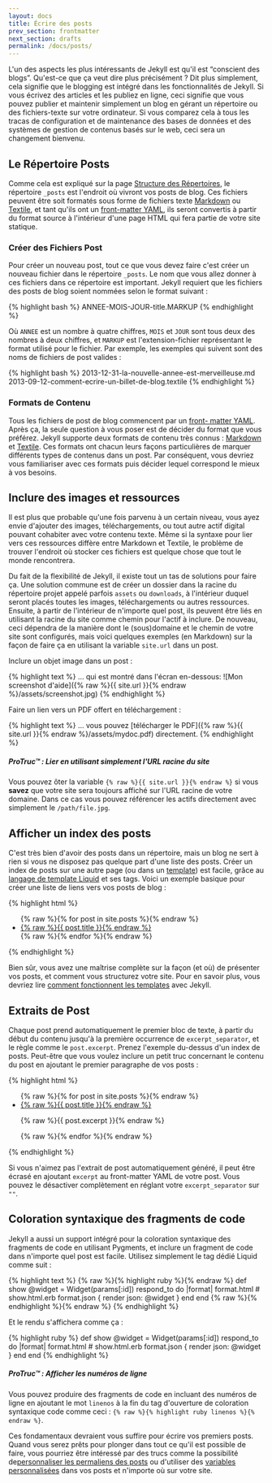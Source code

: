 ```yaml
---
layout: docs
title: Écrire des posts
prev_section: frontmatter
next_section: drafts
permalink: /docs/posts/
---
```


L'un des aspects les plus intéressants de Jekyll est qu'il est “conscient des blogs”. Qu'est-ce que ça veut dire plus précisément ? Dit plus simplement, cela signifie que le blogging est intégré dans les fonctionnalités de Jekyll. Si vous écrivez des articles et les publiez en ligne, ceci signifie que vous pouvez publier et maintenir simplement un blog en gérant un répertoire ou des fichiers-texte sur votre ordinateur. Si vous comparez cela à tous les tracas de configuration et de maintenance des bases de données et des systèmes de gestion de contenus basés sur le web, ceci sera un changement bienvenu.

## Le Répertoire Posts

Comme cela est expliqué sur la page [Structure des Répertoires](../structure/), le répertoire `_posts` est l'endroit où vivront vos posts de blog. Ces fichiers peuvent être soit formatés sous forme de fichiers texte [Markdown](http://daringfireball.net/projects/markdown/) ou [Textile](http://textile.sitemonks.com/), et tant qu'ils ont un [front-matter YAML](../frontmatter/), ils seront convertis à partir du format source à l'intérieur d'une page HTML qui fera partie de votre site statique.

### Créer des Fichiers Post

Pour créer un nouveau post, tout ce que vous devez faire c'est créer un nouveau fichier dans le répertoire `_posts`. Le nom que vous allez donner à ces fichiers dans ce répertoire est important. Jekyll requiert que les fichiers des posts de blog soient nommées selon le format suivant : 

{% highlight bash %}
ANNEE-MOIS-JOUR-title.MARKUP
{% endhighlight %}

Où `ANNEE` est un nombre à quatre chiffres, `MOIS` et `JOUR` sont tous deux des nombres à deux chiffres, et `MARKUP` est l'extension-fichier représentant le format utilisé pour le fichier. Par exemple, les exemples qui suivent sont des noms de fichiers de post valides : 

{% highlight bash %}
2013-12-31-la-nouvelle-annee-est-merveilleuse.md
2013-09-12-comment-ecrire-un-billet-de-blog.textile
{% endhighlight %}

### Formats de Contenu

Tous les fichiers de post de blog commencent par un [front- matter YAML](../frontmatter/). Après ça, la seule question à vous poser est de décider du format que vous préférez. Jekyll supporte deux formats de contenu très connus : [Markdown](http://daringfireball.net/projects/markdown/) et [Textile](http://textile.sitemonks.com/). Ces formats ont chacun leurs  façons particulières de marquer différents types de contenus dans un post. Par conséquent, vous devriez vous familiariser avec ces formats puis décider lequel correspond le mieux à vos besoins.

## Inclure des images et ressources

Il est plus que probable qu'une fois parvenu à un certain niveau, vous ayez envie d'ajouter des images, téléchargements, ou tout autre actif digital pouvant cohabiter avec votre contenu texte. Même si la syntaxe pour lier vers ces ressources diffère entre Markdown et Textile, le problème de trouver l'endroit où stocker ces fichiers est quelque chose que tout le monde rencontrera.

Du fait de la flexibilité de Jekyll, il existe tout un tas de solutions pour faire ça. Une solution commune est de créer un dossier dans la racine du répertoire projet appelé parfois `assets` ou `downloads`, à l'intérieur duquel seront placés toutes les images, téléchargements ou autres ressources. Ensuite, à partir de l'intérieur de n'importe quel post, ils peuvent être liés en utilisant la racine du site comme chemin pour l'actif à inclure. De nouveau, ceci dépendra de la manière dont le (sous)domaine et le chemin de votre site sont configurés, mais voici quelques exemples (en Markdown) sur la façon de faire ça en utilisant la variable `site.url` dans un post.

Inclure un objet image dans un post : 

{% highlight text %}
… qui est montré dans l'écran en-dessous:
![Mon screenshot d'aide]({% raw %}{{ site.url }}{% endraw %}/assets/screenshot.jpg)
{% endhighlight %}

Faire un lien vers un PDF offert en téléchargement :

{% highlight text %}
… vous pouvez [télécharger le PDF]({% raw %}{{ site.url }}{% endraw %}/assets/mydoc.pdf) directement.
{% endhighlight %}

<div class="note">
  <h5>ProTruc™ : Lier en utilisant simplement l'URL racine du site</h5>
  <p>
    Vous pouvez ôter la variable <code>{% raw %}{{ site.url }}{% endraw %}</code> 
    si vous <strong>savez</strong> que votre site sera toujours affiché sur l'URL racine de votre domaine. Dans ce cas vous pouvez référencer les actifs directement avec simplement le <code>/path/file.jpg</code>.
  </p>
</div>

## Afficher un index des posts

C'est très bien d'avoir des posts dans un répertoire, mais un blog ne sert à rien si vous ne disposez pas quelque part d'une liste des posts. Créer un index de posts sur une autre page 
(ou dans un [template](../templates/)) est facile, grâce au [langage de template Liquid](http://wiki.shopify.com/Liquid) et ses tags. Voici un exemple basique pour créer une liste de liens vers vos posts de blog : 

{% highlight html %}
<ul>
  {% raw %}{% for post in site.posts %}{% endraw %}
    <li>
      <a href="{% raw %}{{ post.url }}{% endraw %}">{% raw %}{{ post.title }}{% endraw %}</a>
    </li>
  {% raw %}{% endfor %}{% endraw %}
</ul>
{% endhighlight %}

Bien sûr, vous avez une maîtrise complète sur la façon (et où) de présenter vos posts, et comment vous structurez votre site. Pour en savoir plus, vous devriez lire [comment fonctionnent les templates](../templates/) avec Jekyll.

## Extraits de Post

Chaque post prend automatiquement le premier bloc de texte, à partir du début du contenu jusqu'à la première occurrence de `excerpt_separator`, et le règle comme le `post.excerpt`.
Prenez l'exemple du-dessus d'un index de posts. Peut-être que vous voulez inclure un petit truc concernant le contenu du post en ajoutant le premier paragraphe de vos posts : 

{% highlight html %}
<ul>
  {% raw %}{% for post in site.posts %}{% endraw %}
    <li>
      <a href="{% raw %}{{ post.url }}{% endraw %}">{% raw %}{{ post.title }}{% endraw %}</a>
      <p>{% raw %}{{ post.excerpt }}{% endraw %}</p>
    </li>
  {% raw %}{% endfor %}{% endraw %}
</ul>
{% endhighlight %}

Si vous n'aimez pas l'extrait de post automatiquement généré, il peut être écrasé en ajoutant 
`excerpt` au front-matter YAML de votre post. Vous pouvez le désactiver complètement en réglant votre `excerpt_separator` sur `""`.

## Coloration syntaxique des fragments de code 

Jekyll a aussi un support intégré pour la coloration syntaxique des fragments de code en utilisant Pygments, et inclure un fragment de code dans n'importe quel post est facile. Utilisez simplement le tag dédié Liquid comme suit : 

{% highlight text %}
{% raw %}{% highlight ruby %}{% endraw %}
def show
  @widget = Widget(params[:id])
  respond_to do |format|
    format.html # show.html.erb
    format.json { render json: @widget }
  end
end
{% raw %}{% endhighlight %}{% endraw %}
{% endhighlight %}

Et le rendu s'affichera comme ça : 

{% highlight ruby %}
def show
  @widget = Widget(params[:id])
  respond_to do |format|
    format.html # show.html.erb
    format.json { render json: @widget }
  end
end
{% endhighlight %}

<div class="note">
  <h5>ProTruc™ : Afficher les numéros de ligne</h5>
  <p>
    Vous pouvez produire des fragments de code en incluant des numéros de ligne en ajoutant le mot  <code>linenos</code> à la fin du tag d'ouverture de coloration syntaxique code comme ceci : 
    <code>{% raw %}{% highlight ruby linenos %}{% endraw %}</code>.
  </p>
</div>

Ces fondamentaux devraient vous suffire pour écrire vos premiers posts. Quand vous serez prêts pour plonger dans tout ce qu'il est possible de faire, vous pourriez être intéressé par des trucs comme la possibilité de[personnaliser les permaliens des posts](../permalinks/) ou d'utiliser des [variables personnalisées](../variables/) dans vos posts et n'importe où sur votre site.
